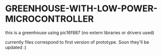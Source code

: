 # GREENHOUSE-WITH-LOW-POWER-MICROCONTROLLER
this is a greenhouse using pic16f887 (no extern libraries or drivers used)

currently files correspond to first version of prototype. Soon they'll be updated :)
